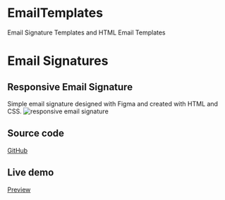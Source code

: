 # EmailTemplates
Email Signature Templates and HTML Email Templates

# Email Signatures
## Responsive Email Signature
Simple email signature designed with Figma and created with HTML and CSS.
![responsive email signature](https://lh3.googleusercontent.com/pw/AP1GczNMNmUEDlbt29i2BYuXvD_a58pKzWpSWTYQbIJ721xw4jNWFlTObN6AfyB-2Ao_m2YXzTei63rDqGu8IaSqbivrs-AJPabaJE6mKnVgKhpc-hsxN5g=w2400)

## Source code
[GitHub](https://github.com/LoraMS/EmailTemplates/blob/main/email_signature.html)

## Live demo
[Preview](https://lorams.github.io/EmailTemplates/email_signature.html)

